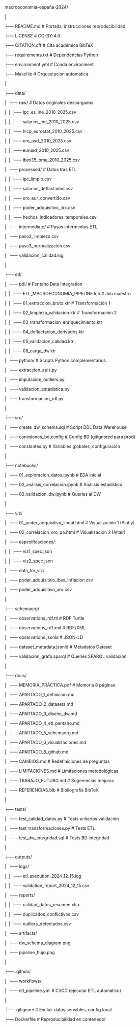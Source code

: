 macroeconomia-españa-2024/

│

├── README.md                          # Portada, instrucciones reproducibilidad

├── LICENSE                            # CC-BY-4.0

├── CITATION.cff                       # Cita académica BibTeX

├── requirements.txt                   # Dependencias Python

├── environment.yml                    # Conda environment

├── Makefile                          # Orquestación automática

│

├── data/

│   ├── raw/                          # Datos originales descargados

│   │   ├── ipc\_es\_ine\_2010\_2025.csv

│   │   ├── salarios\_ine\_2010\_2025.csv

│   │   ├── hicp\_eurostat\_2010\_2025.csv

│   │   ├── oro\_usd\_2010\_2025.csv

│   │   ├── eurusd\_2010\_2025.csv

│   │   └── ibex35\_bme\_2010\_2025.csv

│   ├── processed/                     # Datos tras ETL

│   │   ├── ipc\_limpio.csv

│   │   ├── salarios\_deflactados.csv

│   │   ├── oro\_eur\_convertido.csv

│   │   ├── poder\_adquisitivo\_idx.csv

│   │   └── hechos\_indicadores\_temporales.csv

│   └── intermediate/                  # Pasos intermedios ETL

│       ├── paso2\_limpieza.csv

│       ├── paso3\_normalizacion.csv

│       └── validacion\_calidad.log

│

├── etl/

│   ├── pdi/                          # Pentaho Data Integration

│   │   ├── ETL\_MACROECONOMIA\_PIPELINE.kjb  # Job maestro

│   │   ├── 01\_extraccion\_bruto.ktr        # Transformación 1

│   │   ├── 02\_limpieza\_validacion.ktr      # Transformación 2

│   │   ├── 03\_transformacion\_enriquecimiento.ktr

│   │   ├── 04\_deflactacion\_derivados.ktr

│   │   ├── 05\_validacion\_calidad.ktr

│   │   └── 06\_carga\_dw.ktr

│   └── python/                        # Scripts Python complementarios

│       ├── extraccion\_apis.py

│       ├── imputacion\_outliers.py

│       ├── validacion\_estadistica.py

│       └── transformacion\_rdf.py

│

├── src/

│   ├── create\_dw\_schema.sql          # Script DDL Data Warehouse

│   ├── conexiones\_bd.config          # Config BD (gitignored para prod)

│   └── constantes.py                  # Variables globales, configuración

│

├── notebooks/

│   ├── 01\_exploracion\_datos.ipynb    # EDA inicial

│   ├── 02\_análisis\_correlación.ipynb # Análisis estadístico

│   └── 03\_validacion\_dw.ipynb        # Queries al DW

│

├── viz/

│   ├── 01\_poder\_adquisitivo\_lineal.html   # Visualización 1 (Plotly)

│   ├── 02\_correlacion\_oro\_pa.html          # Visualización 2 (Altair)

│   ├── especificaciones/

│   │   ├── viz1\_spec.json

│   │   └── viz2\_spec.json

│   └── data\_for\_viz/

│       ├── poder\_adquisitivo\_ibex\_inflacion.csv

│       └── poder\_adquisitivo\_oro.csv

│

├── schemaorg/

│   ├── observations\_rdf.ttl           # RDF Turtle

│   ├── observations\_rdf.xml           # RDF/XML

│   ├── observations.jsonld            # JSON-LD

│   ├── dataset\_metadata.jsonld        # Metadatos Dataset

│   └── validacion\_grafo.sparql        # Queries SPARQL validación

│

├── docs/

│   ├── MEMORIA\_PRÁCTICA.pdf           # Memoria 8 páginas

│   ├── APARTADO\_1\_definicion.md

│   ├── APARTADO\_2\_datasets.md

│   ├── APARTADO\_3\_diseño\_dw.md

│   ├── APARTADO\_4\_etl\_pentaho.md

│   ├── APARTADO\_5\_schemaorg.md

│   ├── APARTADO\_6\_visualizaciones.md

│   ├── APARTADO\_8\_github.md

│   ├── CAMBIOS.md                    # Redefiniciones de preguntas

│   ├── LIMITACIONES.md               # Limitaciones metodológicas

│   ├── TRABAJO\_FUTURO.md             # Sugerencias mejoras

│   └── REFERENCIAS.bib               # Bibliografía BibTeX

│

├── tests/

│   ├── test\_calidad\_datos.py         # Tests unitarios validación

│   ├── test\_transformaciones.py       # Tests ETL

│   └── test\_dw\_integridad.sql        # Tests BD integridad

│

├── outputs/

│   ├── logs/

│   │   ├── etl\_execution\_2024\_12\_15.log

│   │   └── validation\_report\_2024\_12\_15.csv

│   ├── reports/

│   │   ├── calidad\_datos\_resumen.xlsx

│   │   ├── duplicados\_conflictivos.csv

│   │   └── outliers\_detectados.csv

│   └── artifacts/

│       ├── dw\_schema\_diagram.png

│       └── pipeline\_flujo.png

│

├── .github/

│   └── workflows/

│       └── etl\_pipeline.yml          # CI/CD (ejecutar ETL automático)

│

├── .gitignore                         # Excluir datos sensibles, config local

└── Dockerfile                         # Reproducibilidad en contenedor





